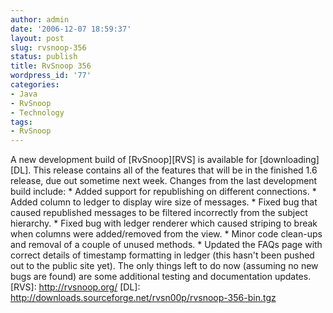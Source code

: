 ```yaml
---
author: admin
date: '2006-12-07 18:59:37'
layout: post
slug: rvsnoop-356
status: publish
title: RvSnoop 356
wordpress_id: '77'
categories:
- Java
- RvSnoop
- Technology
tags:
- RvSnoop
---
```


A new development build of [RvSnoop][RVS] is available for
[downloading][DL]. This release contains all of the features that will
be in the finished 1.6 release, due out sometime next week. Changes from
the last development build include: \* Added support for republishing on
different connections. \* Added column to ledger to display wire size of
messages. \* Fixed bug that caused republished messages to be filtered
incorrectly from the subject hierarchy. \* Fixed bug with ledger
renderer which caused striping to break when columns were added/removed
from the view. \* Minor code clean-ups and removal of a couple of unused
methods. \* Updated the FAQs page with correct details of timestamp
formatting in ledger (this hasn't been pushed out to the public site
yet). The only things left to do now (assuming no new bugs are found)
are some additional testing and documentation updates. [RVS]:
http://rvsnoop.org/ [DL]:
http://downloads.sourceforge.net/rvsn00p/rvsnoop-356-bin.tgz
